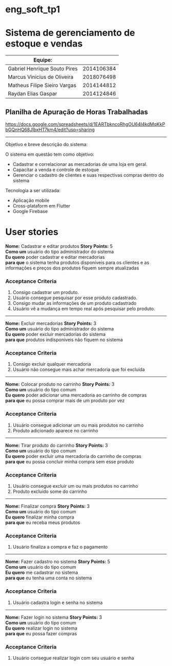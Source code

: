 # eng_soft_tp1
# Sistema de gerenciamento de estoque e vendas

| Equipe: |  |
|----|---|
| Gabriel Henrique Souto Pires | 2014106384 |
| Marcus Vinicius de Oliveira | 2018076498 |
| Matheus Filipe Sieiro Vargas | 2014144812 |
| Raydan Elias Gaspar | 2014124846 |

## Planilha de Apuração de Horas Trabalhadas
https://docs.google.com/spreadsheets/d/1EARTbkncoRhgOU64I4kdMqKkPbGQnHQ68JIbxHT7km4/edit?usp=sharing

----
Objetivo e breve descrição do sistema:

O sistema em questão tem como objetivo:

- Cadastrar e correlacionar as mercadorias de uma loja em geral.
- Capacitar a venda e controle de estoque
- Gerenciar o cadastro de clientes e suas respectivas compras dentro do sistema

Tecnologia a ser utilizada:

- Aplicação mobile
- Cross-plataform em Flutter
- Google Firebase

# User stories

**Nome:** Cadastrar e editar produtos **Story Points:** 5\
**Como um** usuário do tipo administrador do sistema\
**Eu quero** poder cadastrar e editar mercadorias\
**para que** o sistema tenha produtos disponíveis para os clientes e as informações e preços dos produtos fiquem sempre atualizadas

### Acceptance Criteria

1. Consigo cadastrar um produto.
2. Usuário consegue pesquisar por esse produto cadastrado.
3. Consigo mudar as informações de um produto cadastrado
4. Usuário vê a mudança em tempo real após pesquisar pelo produto.

----
**Nome:** Excluir mercadorias **Story Points:** 3\
**Como um** usuário do tipo administrador do sistema\
**Eu quero** poder excluir mercadorias do sistema\
**para que** produtos indisponíveis não fiquem no sistema

### Acceptance Criteria

1. Consigo excluir qualquer mercadoria
2. Usuário não consegue mais achar mercadoria que foi excluída

----
**Nome:** Colocar produto no carrinho **Story Points:** 3\
**Como um** usuário do tipo comum\
**Eu quero** poder adicionar uma mercadoria ao carrinho de compras\
**para que** eu possa comprar mais de um produto por vez

### Acceptance Criteria

1. Usuário consegue adicionar um ou mais produtos no carrinho
2. Produto adicionado aparece no carrinho

----
**Nome:** Tirar produto do carrinho **Story Points:** 3\
**Como um** usuário do tipo comum\
**Eu quero** poder excluir uma mercadoria do carrinho de compras\
**para que** eu possa concluir minha compra sem esse produto

### Acceptance Criteria

1. Usuário consegue excluir um ou mais produtos no carrinho
2. Produto excluído some do carrinho

----
**Nome:** Finalizar compra **Story Points:** 3\
**Como um** usuário do tipo comum\
**Eu quero** finalizar minha compra\
**para que** eu receba meus produtos

### Acceptance Criteria

1. Usuário finaliza a compra e faz o pagamento

----
**Nome:** Fazer cadastro no sistema **Story Points:** 5\
**Como um** usuário do tipo comum\
**Eu quero** me cadastrar no sistema\
**para que** eu tenha uma conta no sistema

### Acceptance Criteria

1. Usuário cadastra login e senha no sistema

----
**Nome:** Fazer login no sistema **Story Points:** 3\
**Como um** usuário do tipo comum\
**Eu quero** realizar login no sistema\
**para que** eu possa fazer compras

### Acceptance Criteria

1. Usuário consegue realizar login com seu usuário e senha

